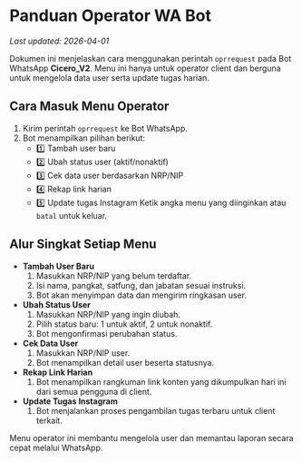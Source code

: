 # Panduan Operator WA Bot
*Last updated: 2026-04-01*

Dokumen ini menjelaskan cara menggunakan perintah `oprrequest` pada Bot WhatsApp **Cicero_V2**. Menu ini hanya untuk operator client dan berguna untuk mengelola data user serta update tugas harian.

## Cara Masuk Menu Operator
1. Kirim perintah `oprrequest` ke Bot WhatsApp.
2. Bot menampilkan pilihan berikut:
   - 1️⃣ Tambah user baru
   - 2️⃣ Ubah status user (aktif/nonaktif)
   - 3️⃣ Cek data user berdasarkan NRP/NIP
   - 4️⃣ Rekap link harian
   - 5️⃣ Update tugas Instagram
   Ketik angka menu yang diinginkan atau `batal` untuk keluar.

## Alur Singkat Setiap Menu
- **Tambah User Baru**
  1. Masukkan NRP/NIP yang belum terdaftar.
  2. Isi nama, pangkat, satfung, dan jabatan sesuai instruksi.
  3. Bot akan menyimpan data dan mengirim ringkasan user.
- **Ubah Status User**
  1. Masukkan NRP/NIP yang ingin diubah.
  2. Pilih status baru: 1 untuk aktif, 2 untuk nonaktif.
  3. Bot mengonfirmasi perubahan status.
- **Cek Data User**
  1. Masukkan NRP/NIP user.
  2. Bot menampilkan detail user beserta statusnya.
- **Rekap Link Harian**
  1. Bot menampilkan rangkuman link konten yang dikumpulkan hari ini dari semua pengguna di client.
- **Update Tugas Instagram**
  1. Bot menjalankan proses pengambilan tugas terbaru untuk client terkait.

Menu operator ini membantu mengelola user dan memantau laporan secara cepat melalui WhatsApp.
